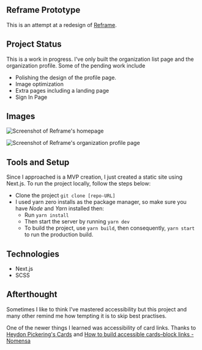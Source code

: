 ## Reframe Prototype

This is an attempt at a redesign of [Reframe](https://reframe.network/).

## Project Status

This is a work in progress. I've only built the organization list page and the organization profile. Some of the pending work include 

- Polishing the design of the profile page.
- Image optimization
- Extra pages including a landing page
- Sign In Page

## Images

![Screenshot of Reframe's homepage](https://ik.imagekit.io/bsvzrpqaj/Github/Pasted_image_20230223184811_RKp3Nwyf2.png?ik-sdk-version=javascript-1.4.3&updatedAt=1677168513218)

![Screenshot of Reframe's organization profile page](https://ik.imagekit.io/bsvzrpqaj/Github/Pasted_image_20230223184811_RKp3Nwyf2.png?ik-sdk-version=javascript-1.4.3&updatedAt=1677168513218)

## Tools and Setup

Since I approached is a MVP creation, I just created a static site using Next.js. To run the project locally, follow the steps below:

- Clone the project `git clone [repo-URL]`
- I used yarn zero installs as the package manager, so make sure you have *Node* and *Yarn* installed then:
	- Run `yarn install`
	- Then start the server by running `yarn dev`
	- To build the project, use `yarn build`, then consequently, `yarn start` to run the production build.

## Technologies

- Next.js
- SCSS

## Afterthought

Sometimes I like to think I've mastered accessibility but this project and many other remind me how tempting it is to skip best practises. 

One of the newer things I learned was accessibility of card links. Thanks to [Heydon Pickering's Cards](https://inclusive-components.design/cards/) and [How to build accessible cards–block links - Nomensa](https://www.nomensa.com/blog/how-build-accessible-cards-block-links)